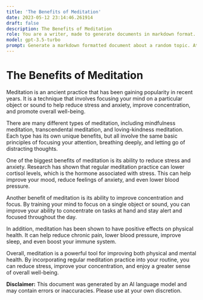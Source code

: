 ```yaml
---
title: 'The Benefits of Meditation'
date: 2023-05-12 23:14:46.261914
draft: false
description: The Benefits of Meditation
role: You are a writer, made to generate documents in markdown format. It is very important that all of the documents you generate are in valid markdown format.
model: gpt-3.5-turbo
prompt: Generate a markdown formatted document about a random topic. At the bottom, include a disclaimer explaining that the document was generated by you. The first line of the document should be the title. Make sure that the entire document is in proper markdown format, using a mix of various tags to make the document visually appealing.
---
```


# The Benefits of Meditation

Meditation is an ancient practice that has been gaining popularity in recent years. It is a technique that involves focusing your mind on a particular object or sound to help reduce stress and anxiety, improve concentration, and promote overall well-being.

There are many different types of meditation, including mindfulness meditation, transcendental meditation, and loving-kindness meditation. Each type has its own unique benefits, but all involve the same basic principles of focusing your attention, breathing deeply, and letting go of distracting thoughts.

One of the biggest benefits of meditation is its ability to reduce stress and anxiety. Research has shown that regular meditation practice can lower cortisol levels, which is the hormone associated with stress. This can help improve your mood, reduce feelings of anxiety, and even lower blood pressure.

Another benefit of meditation is its ability to improve concentration and focus. By training your mind to focus on a single object or sound, you can improve your ability to concentrate on tasks at hand and stay alert and focused throughout the day.

In addition, meditation has been shown to have positive effects on physical health. It can help reduce chronic pain, lower blood pressure, improve sleep, and even boost your immune system.

Overall, meditation is a powerful tool for improving both physical and mental health. By incorporating regular meditation practice into your routine, you can reduce stress, improve your concentration, and enjoy a greater sense of overall well-being.

**Disclaimer:** This document was generated by an AI language model and may contain errors or inaccuracies. Please use at your own discretion.